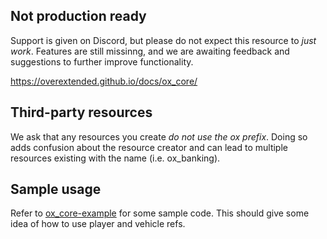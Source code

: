 ## Not production ready

Support is given on Discord, but please do not expect this resource to _just work_.
Features are still missinng, and we are awaiting feedback and suggestions to further improve functionality.

https://overextended.github.io/docs/ox_core/

## Third-party resources

We ask that any resources you create _do not use the ox prefix_.
Doing so adds confusion about the resource creator and can lead to multiple resources existing with the name (i.e. ox_banking).

## Sample usage

Refer to [ox_core-example](https://github.com/overextended/ox_core-example) for some sample code. This should give some idea of how to use player and vehicle refs.
